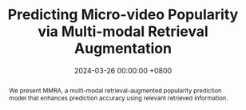 ---
title:          "Predicting Micro-video Popularity via Multi-modal Retrieval Augmentation"
date:           2024-03-26 00:00:00 +0800
selected:       false
pub:            "Special Interest Group on Information Retrieval (SIGIR)"
pub_last:       ' <span class="badge badge-pill badge-publication badge-success">CCF-A</span> <span class="badge badge-pill badge-publication badge-success">Short Paper</span>'
pub_date:       "2024"

abstract: >-
  We present MMRA, a multi-modal retrieval-augmented popularity prediction model that enhances prediction accuracy using relevant retrieved information.
cover:          /assets/images/covers/sigir-mmra.jpg
authors:
- Ting Zhong
- Jian Lang
- Yifan Zhang
- Zhangtao Cheng
- Kunpeng Zhang
- Fan Zhou
links:
  Paper: https://github.com/ICDM-UESTC/MMRA
  Code: https://github.com/ICDM-UESTC/MMRA
---